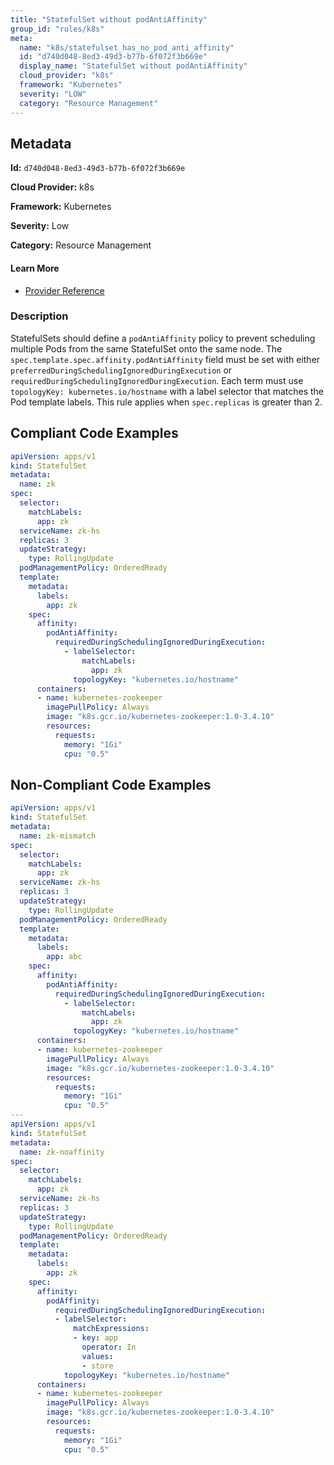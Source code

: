 ```yaml
---
title: "StatefulSet without podAntiAffinity"
group_id: "rules/k8s"
meta:
  name: "k8s/statefulset_has_no_pod_anti_affinity"
  id: "d740d048-8ed3-49d3-b77b-6f072f3b669e"
  display_name: "StatefulSet without podAntiAffinity"
  cloud_provider: "k8s"
  framework: "Kubernetes"
  severity: "LOW"
  category: "Resource Management"
---
```

## Metadata

**Id:** `d740d048-8ed3-49d3-b77b-6f072f3b669e`

**Cloud Provider:** k8s

**Framework:** Kubernetes

**Severity:** Low

**Category:** Resource Management

#### Learn More

 - [Provider Reference](https://kubernetes.io/docs/concepts/scheduling-eviction/assign-pod-node/)

### Description

 StatefulSets should define a `podAntiAffinity` policy to prevent scheduling multiple Pods from the same StatefulSet onto the same node.
The `spec.template.spec.affinity.podAntiAffinity` field must be set with either `preferredDuringSchedulingIgnoredDuringExecution` or `requiredDuringSchedulingIgnoredDuringExecution`. Each term must use `topologyKey: kubernetes.io/hostname` with a label selector that matches the Pod template labels.
This rule applies when `spec.replicas` is greater than 2.


## Compliant Code Examples
```yaml
apiVersion: apps/v1
kind: StatefulSet
metadata:
  name: zk
spec:
  selector:
    matchLabels:
      app: zk
  serviceName: zk-hs
  replicas: 3
  updateStrategy:
    type: RollingUpdate
  podManagementPolicy: OrderedReady
  template:
    metadata:
      labels:
        app: zk
    spec:
      affinity:
        podAntiAffinity:
          requiredDuringSchedulingIgnoredDuringExecution:
            - labelSelector:
                matchLabels:
                  app: zk
              topologyKey: "kubernetes.io/hostname"
      containers:
      - name: kubernetes-zookeeper
        imagePullPolicy: Always
        image: "k8s.gcr.io/kubernetes-zookeeper:1.0-3.4.10"
        resources:
          requests:
            memory: "1Gi"
            cpu: "0.5"
```
## Non-Compliant Code Examples
```yaml
apiVersion: apps/v1
kind: StatefulSet
metadata:
  name: zk-mismatch
spec:
  selector:
    matchLabels:
      app: zk
  serviceName: zk-hs
  replicas: 3
  updateStrategy:
    type: RollingUpdate
  podManagementPolicy: OrderedReady
  template:
    metadata:
      labels:
        app: abc
    spec:
      affinity:
        podAntiAffinity:
          requiredDuringSchedulingIgnoredDuringExecution:
            - labelSelector:
                matchLabels:
                  app: zk
              topologyKey: "kubernetes.io/hostname"
      containers:
      - name: kubernetes-zookeeper
        imagePullPolicy: Always
        image: "k8s.gcr.io/kubernetes-zookeeper:1.0-3.4.10"
        resources:
          requests:
            memory: "1Gi"
            cpu: "0.5"
---
apiVersion: apps/v1
kind: StatefulSet
metadata:
  name: zk-noaffinity
spec:
  selector:
    matchLabels:
      app: zk
  serviceName: zk-hs
  replicas: 3
  updateStrategy:
    type: RollingUpdate
  podManagementPolicy: OrderedReady
  template:
    metadata:
      labels:
        app: zk
    spec:
      affinity:
        podAffinity:
          requiredDuringSchedulingIgnoredDuringExecution:
          - labelSelector:
              matchExpressions:
              - key: app
                operator: In
                values:
                - store
            topologyKey: "kubernetes.io/hostname"
      containers:
      - name: kubernetes-zookeeper
        imagePullPolicy: Always
        image: "k8s.gcr.io/kubernetes-zookeeper:1.0-3.4.10"
        resources:
          requests:
            memory: "1Gi"
            cpu: "0.5"
```